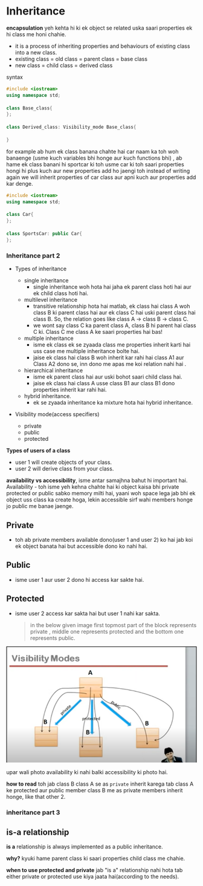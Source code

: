 # Inheritance

**encapsulation** yeh kehta hi ki ek object se related uska saari properties ek hi class me honi chahie.

- it is a process of inheriting properties and behaviours of existing class into a new class.
- existing class = old class = parent class = base class
- new class = child class = derived class

syntax

```cpp
#include <iostream>
using namespace std;

class Base_class{
};

class Derived_class: Visibility_mode Base_class{

}
```

for example ab hum ek class banana chahte hai car naam ka toh woh banaenge (usme kuch variables bhi honge aur kuch functions bhi) , ab hame ek class banani hi sportcar ki toh usme car ki toh saari properties hongi hi plus kuch aur new properties add ho jaengi toh instead of writing again we will inherit properties of car class aur apni kuch aur properties add kar denge.

```cpp
#include <iostream>
using namespace std;

class Car{
};

class SportsCar: public Car{
};
```

### Inheritance part 2

- Types of inheritance

  - single inheritance
    - single inheritance woh hota hai jaha ek parent class hoti hai aur ek child class hoti hai.
  - multilevel inheritance
    - transitive relationship hota hai matlab, ek class hai class A woh class B ki parent class hai aur ek class C hai uski parent class hai class B. So, the relation goes like class A -> class B -> class C.
    - we wont say class C ka parent class A, class B hi parent hai class C ki. Class C me class A ke saari properties hai bas!
  - multiple inheritance
    - isme ek class ek se zyaada class me properties inherit karti hai uss case me multiple inheritance bolte hai.
    - jaise ek class hai class B woh inherit kar rahi hai class A1 aur Class A2 dono se, inn dono me apas me koi relation nahi hai .
  - hierarchical inheritance
    - isme ek parent class hai aur uski bohot saari child class hai.
    - jaise ek class hai class A usse class B1 aur class B1 dono properties inherit kar rahi hai.
  - hybrid inheritance.
    - ek se zyaada inheritance ka mixture hota hai hybrid inheritance.

- Visibility mode(access specifiers)
  - private
  - public
  - protected

**Types of users of a class**

- user 1 will create objects of your class.
- user 2 will derive class from your class.

**availability vs accessibility**,
isme antar samajhna bahut hi important hai.
Availability - toh isme yeh kehna chahte hai ki object kaisa bhi private protected or public sabko memory milti hai, yaani woh space lega jab bhi ek object uss class ka create hoga, lekin accessible sirf wahi members honge jo public me banae jaenge.

## Private

- toh ab private members available dono(user 1 and user 2) ko hai jab koi ek object banata hai but accessible dono ko nahi hai.

## Public

- isme user 1 aur user 2 dono hi access kar sakte hai.

## Protected

- isme user 2 access kar sakta hai but user 1 nahi kar sakta.
  > in the below given image first topmost part of the block represents private , middle one represents protected and the bottom one represents public.

![Visibility Modes](/all%20readme%20files/images/visibility_modes.PNG)

upar wali photo availability ki nahi balki accessibility ki photo hai.

**how to read** toh jab class B class A se as `private` inherit karega tab class A ke protected aur public member class B me as private members inherit honge, like that other 2.

### inheritance part 3

## is-a relationship

**is a** relationship is always implemented as a public inheritance.

**why?** kyuki hame parent class ki saari properties child class me chahie.

**when to use protected and private** jab "is a" relationship nahi hota tab either private or protected use kiya jaata hai(according to the needs).
